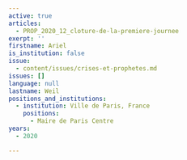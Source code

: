 ```yaml
---
active: true
articles:
  - PROP_2020_12_cloture-de-la-premiere-journee
exerpt: ''
firstname: Ariel
is_institution: false
issue:
  - content/issues/crises-et-prophetes.md
issues: []
language: null
lastname: Weil
positions_and_institutions:
  - institution: Ville de Paris, France
    positions:
      - Maire de Paris Centre
years:
  - 2020

---
```

